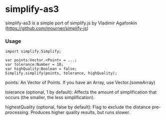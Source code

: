 simplify-as3
============

simplify-as3 is a simple port of simplify.js by Vladimir Agafonkin (https://github.com/mourner/simplify-js)

### Usage
```
import simplify.Simplify;

var points:Vector.<Point> = ...;
var tolerance:Number = 10;
var highQuality:Boolean = false;
Simplify.simplify(points, tolerance, highQuality);
```

points: An Vector of Points. If you have an Array, use Vector.<Point>(someArray)

tolerance (optional, 1 by default): Affects the amount of simplification that occurs (the smaller, the less simplification).

highestQuality (optional, false by default): Flag to exclude the distance pre-processing. Produces higher quality results, but runs slower.
